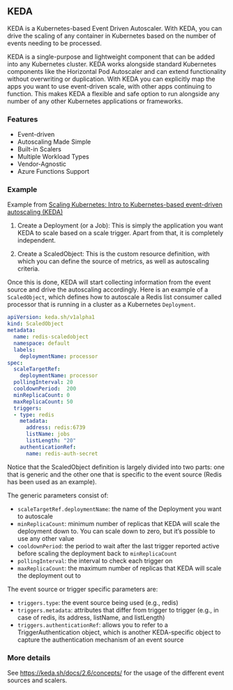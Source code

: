 ## KEDA

KEDA is a Kubernetes-based Event Driven Autoscaler. With KEDA, you can drive the scaling of any container in Kubernetes based on the number of events needing to be processed.

KEDA is a single-purpose and lightweight component that can be added into any Kubernetes cluster. KEDA works alongside standard Kubernetes components like the Horizontal Pod Autoscaler and can extend functionality without overwriting or duplication. With KEDA you can explicitly map the apps you want to use event-driven scale, with other apps continuing to function. This makes KEDA a flexible and safe option to run alongside any number of any other Kubernetes applications or frameworks.

### Features

- Event-driven 
- Autoscaling Made Simple
- Built-in Scalers
- Multiple Workload Types
- Vendor-Agnostic
- Azure Functions Support

### Example 

Example from [Scaling Kubernetes: Intro to Kubernetes-based event-driven autoscaling (KEDA)](https://cloudblogs.microsoft.com/opensource/2020/05/12/scaling-kubernetes-keda-intro-kubernetes-based-event-driven-autoscaling/)

1. Create a Deployment (or a Job): 
This is simply the application you want KEDA to scale based on a scale trigger. Apart from that, it is completely independent.


2. Create a ScaledObject: This is the custom resource definition, with which you can define the source of metrics, as well as autoscaling criteria.

Once this is done, KEDA will start collecting information from the event source and drive the autoscaling accordingly. Here is an example of a `ScaledObject`, which defines how to autoscale a Redis list consumer called processor that is running in a cluster as a Kubernetes `Deployment`.

```yaml
apiVersion: keda.sh/v1alpha1
kind: ScaledObject
metadata:
  name: redis-scaledobject
  namespace: default
  labels:
    deploymentName: processor
spec:
  scaleTargetRef:
    deploymentName: processor
  pollingInterval: 20
  cooldownPeriod:  200
  minReplicaCount: 0
  maxReplicaCount: 50
  triggers:
  - type: redis
    metadata:
      address: redis:6739
      listName: jobs
      listLength: "20"
    authenticationRef:
      name: redis-auth-secret
```
Notice that the ScaledObject definition is largely divided into two parts: one that is generic and the other one that is specific to the event source (Redis has been used as an example).

The generic parameters consist of:

- `scaleTargetRef.deploymentName`: the name of the Deployment you want to autoscale
- `minReplicaCount`: minimum number of replicas that KEDA will scale the deployment down to. You can scale down to zero, but it’s possible to use any other value
- `cooldownPeriod`: the period to wait after the last trigger reported active before scaling the deployment back to `minReplicaCount`
- `pollingInterval`: the interval to check each trigger on
- `maxReplicaCount`: the maximum number of replicas that KEDA will scale the deployment out to

The event source or trigger specific parameters are:

- `triggers.type`: the event source being used (e.g., redis)
- `triggers.metadata`: attributes that differ from trigger to trigger (e.g., in case of redis, its address, listName, and listLength)
- `triggers.authenticationRef`: allows you to refer to a TriggerAuthentication object, which is another KEDA-specific object to capture the authentication mechanism of an event source


### More details

See https://keda.sh/docs/2.6/concepts/ for the usage of the different event sources and scalers.
